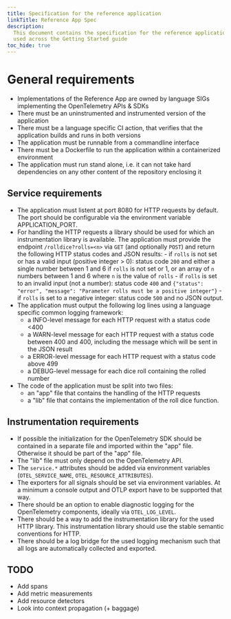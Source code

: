 ```yaml
---
title: Specification for the reference application
linkTitle: Reference App Spec
description:
  This document contains the specification for the reference application that is
  used across the Getting Started guide
toc_hide: true
---
```


# General requirements

- Implementations of the Reference App are owned by language SIGs implementing
  the OpenTelemetry APIs & SDKs
- There must be an uninstrumented and instrumented version of the application
- There must be a language specific CI action, that verifies that the
  application builds and runs in both versions
- The application must be runnable from a commandline interface
- There must be a Dockerfile to run the application within a containerized
  environment
- The application must run stand alone, i.e. it can not take hard dependencies
  on any other content of the repository enclosing it

## Service requirements

- The application must listent at port 8080 for HTTP requests by default. The
  port should be configurable via the environment variable APPLICATION_PORT.
- For handling the HTTP requests a library should be used for which an
  instrumentation library is available. The application must provide the
  endpoint `/rolldice?rolls=<n>` via `GET` (and optionally `POST`) and return
  the following HTTP status codes and JSON results: - if `rolls` is not set or
  has a valid input (positive integer > 0): status code `200` and either a
  single number between 1 and 6 if `rolls` is not set or 1, or an array of `n`
  numbers between 1 and 6 where `n` is the value of `rolls` - if `rolls` is set
  to an invalid input (not a number): status code `400` and
  `{"status": "error", "message": "Parameter rolls must be a positive integer"}` -
  if `rolls` is set to a negative integer: status code `500` and no JSON output.
- The application must output the following log lines using a language specific
  common logging framework:
  - a INFO-level message for each HTTP request with a status code <400
  - a WARN-level message for each HTTP request with a status code between 400
    and 400, including the message which will be sent in the JSON result
  - a ERROR-level message for each HTTP request with a status code above 499
  - a DEBUG-level message for each dice roll containing the rolled number
- The code of the application must be split into two files:
  - an "app" file that contains the handling of the HTTP requests
  - a "lib" file that contains the implementation of the roll dice function.

## Instrumentation requirements

- If possible the initialization for the OpenTelemetry SDK should be contained
  in a separate file and imported within the "app" file. Otherwise it should be
  part of the "app" file.
- The "lib" file must only depend on the OpenTelemetry API.
- The `service.*` attributes should be added via environment variables
  (`OTEL_SERVICE_NAME`, `OTEL_RESOURCE_ATTRIBUTES`).
- The exporters for all signals should be set via environment variables. At a
  minimum a console output and OTLP export have to be supported that way.
- There should be an option to enable diagnostic logging for the OpenTelemetry
  components, ideally via `OTEL_LOG_LEVEL`.
- There should be a way to add the instrumentation library for the used HTTP
  library. This instrumentation library should use the stable semantic
  conventions for HTTP.
- There should be a log bridge for the used logging mechanism such that all logs
  are automatically collected and exported.

## TODO

- Add spans
- Add metric measurements
- Add resource detectors
- Look into context propagation (+ baggage)
